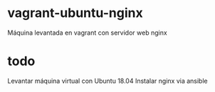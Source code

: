 # vagrant-ubuntu-nginx
Máquina levantada en vagrant con servidor web nginx

# todo
Levantar máquina virtual con Ubuntu 18.04
Instalar nginx via ansible